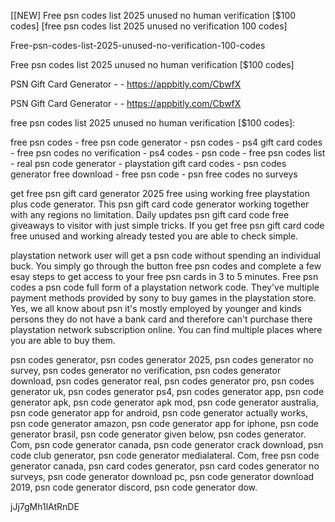 [[NEW] Free psn codes list 2025 unused no human verification [$100 codes] [free psn codes list 2025 unused no verification 100 codes]

Free-psn-codes-list-2025-unused-no-verification-100-codes

Free psn codes list 2025 unused no human verification [$100 codes]

PSN Gift Card Generator - - https://appbitly.com/CbwfX


PSN Gift Card Generator - - https://appbitly.com/CbwfX


free psn codes list 2025 unused no human verification [$100 codes]:

free psn codes - free psn code generator - psn codes - ps4 gift card codes - free psn codes no verification - ps4 codes - psn code - free psn codes list - real psn code generator - playstation gift card codes - psn codes generator free download - free psn code - psn free codes no surveys

get free psn gift card generator 2025 free using working free playstation plus code generator. This psn gift card code generator working together with any regions no limitation. Daily updates psn gift card code free giveaways to visitor with just simple tricks. If you get free psn gift card code free unused and working already tested you are able to check simple.

playstation network user will get a psn code without spending an individual buck. You simply go through the button free psn codes and complete a few esay steps to get access to your free psn cards in 3 to 5 minutes. Free psn codes a psn code full form of a playstation network code. They've multiple payment methods provided by sony to buy games in the playstation store. Yes, we all know about psn it's mostly employed by younger and kinds persons they do not have a bank card and therefore can't purchase there playstation network subscription online. You can find multiple places where you are able to buy them.

psn codes generator, psn codes generator 2025, psn codes generator no survey, psn codes generator no verification, psn codes generator download, psn codes generator real, psn codes generator pro, psn codes generator uk, psn codes generator ps4, psn codes generator app, psn code generator apk, psn code generator apk mod, psn code generator australia, psn code generator app for android, psn code generator actually works, psn code generator amazon, psn code generator app for iphone, psn code generator brasil, psn code generator given below, psn codes generator. Com, psn code generator canada, psn code generator crack download, psn code club generator, psn code generator medialateral. Com, free psn code generator canada, psn card codes generator, psn card codes generator no surveys, psn code generator download pc, psn code generator download 2019, psn code generator discord, psn code generator dow.

jJj7gMh1lAtRnDE

